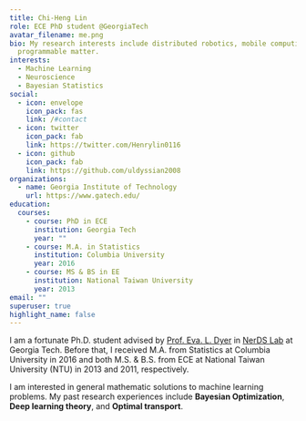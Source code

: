 ```yaml
---
title: Chi-Heng Lin
role: ECE PhD student @GeorgiaTech
avatar_filename: me.png
bio: My research interests include distributed robotics, mobile computing and
  programmable matter.
interests:
  - Machine Learning
  - Neuroscience
  - Bayesian Statistics
social:
  - icon: envelope
    icon_pack: fas
    link: /#contact
  - icon: twitter
    icon_pack: fab
    link: https://twitter.com/Henrylin0116
  - icon: github
    icon_pack: fab
    link: https://github.com/uldyssian2008
organizations:
  - name: Georgia Institute of Technology
    url: https://www.gatech.edu/
education:
  courses:
    - course: PhD in ECE
      institution: Georgia Tech
      year: ""
    - course: M.A. in Statistics
      institution: Columbia University
      year: 2016
    - course: MS & BS in EE
      institution: National Taiwan University
      year: 2013
email: ""
superuser: true
highlight_name: false
---
```

I am a fortunate Ph.D. student advised by [Prof. Eva. L. Dyer](https://dyerlab.gatech.edu/people/pi-profile/) in [NerDS Lab](https://dyerlab.gatech.edu/) at Georgia Tech. Before that, I received M.A. from Statistics at Columbia University in 2016 and both M.S. & B.S. from ECE at National Taiwan University (NTU) in 2013 and 2011, respectively.

I am interested in general mathematic solutions to machine learning problems. My past research experiences include **Bayesian Optimization**, **Deep learning theory**, and **Optimal transport**.